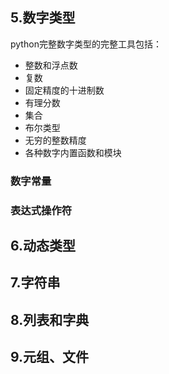 ## 5.数字类型

python完整数字类型的完整工具包括：

- 整数和浮点数
- 复数
- 固定精度的十进制数
- 有理分数
- 集合
- 布尔类型
- 无穷的整数精度
- 各种数字内置函数和模块

### 数字常量



### 表达式操作符

## 6.动态类型



## 7.字符串



## 8.列表和字典



## 9.元组、文件


